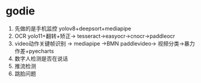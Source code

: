 # godie
 1. 先做的是手机监控  yolov8+deepsort+mediapipe
 2. OCR  yolo11+翻转+矫正-> tesseract->easyocr->cnocr->paddleocr
 3. video动作关键帧识别  -> mediapipe ->BMN paddlevideo-> 视频分类->暴力作差+pyecharts
 4. 数字人检测是否在说话
 5. 推流检测
 6. 跳脸问题
